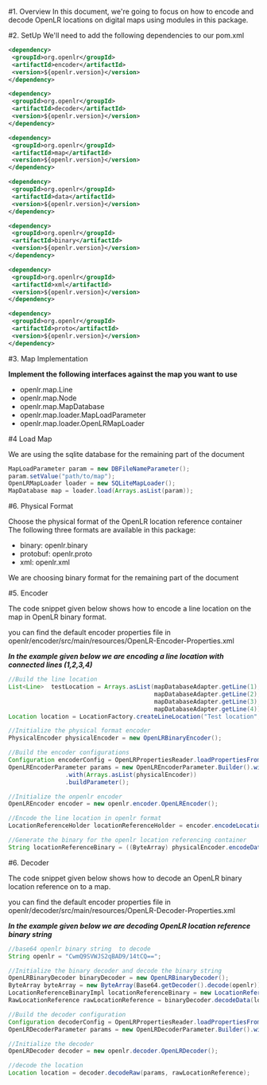 #1. Overview
In this document, we're going to focus on how to encode and decode OpenLR locations 
on digital maps using modules in this package.

#2. SetUp
We'll need to add the following dependencies to our pom.xml
```xml
<dependency>
 <groupId>org.openlr</groupId>
 <artifactId>encoder</artifactId>
 <version>${openlr.version}</version>
</dependency>
```
```xml
<dependency>
 <groupId>org.openlr</groupId>
 <artifactId>decoder</artifactId>
 <version>${openlr.version}</version>
</dependency>
```
```xml
<dependency>
 <groupId>org.openlr</groupId>
 <artifactId>map</artifactId>
 <version>${openlr.version}</version>
</dependency>
```
```xml
<dependency>
 <groupId>org.openlr</groupId>
 <artifactId>data</artifactId>
 <version>${openlr.version}</version>
</dependency>
```
```xml
<dependency>
 <groupId>org.openlr</groupId>
 <artifactId>binary</artifactId>
 <version>${openlr.version}</version>
</dependency>
```
```xml
<dependency>
 <groupId>org.openlr</groupId>
 <artifactId>xml</artifactId>
 <version>${openlr.version}</version>
</dependency>
```

```xml
<dependency>
 <groupId>org.openlr</groupId>
 <artifactId>proto</artifactId>
 <version>${openlr.version}</version>
</dependency>
```

#3. Map Implementation

**Implement the following interfaces against the map you want to use**

<ul>
<li>openlr.map.Line</li>
<li>openlr.map.Node</li>
<li>openlr.map.MapDatabase</li>
<li>openlr.map.loader.MapLoadParameter</li>
<li>openlr.map.loader.OpenLRMapLoader</li>
</ul> 

#4 Load Map

<p> We are using the sqlite database for the remaining part of the document </p>

```java
MapLoadParameter param = new DBFileNameParameter();
param.setValue("path/to/map");
OpenLRMapLoader loader = new SQLiteMapLoader();
MapDatabase map = loader.load(Arrays.asList(param));
```

#6. Physical Format

<p>Choose the physical format of the OpenLR location reference container<br>
The following three formats are available in this package:</p>
<ul>
<li>binary: openlr.binary</li>
<li>protobuf: openlr.proto</li>
<li>xml: openlr.xml</li>
</ul>

<p>We are choosing binary format for the remaining part of the document</p>

#5. Encoder

<p>The code snippet given below shows how to encode a line location on the map in OpenLR binary format.</p>

<p>you can find the default encoder properties file in openlr/encoder/src/main/resources/OpenLR-Encoder-Properties.xml
</p>

***In the example given below we are encoding a line location with connected lines (1,2,3,4)***

```java
//Build the line location
List<Line>  testLocation = Arrays.asList(mapDatabaseAdapter.getLine(1),
                                         mapDatabaseAdapter.getLine(2),
                                         mapDatabaseAdapter.getLine(3),
                                         mapDatabaseAdapter.getLine(4));
Location location = LocationFactory.createLineLocation("Test location", testLocation, 0, 0);

//Initialize the physical format encoder
PhysicalEncoder physicalEncoder = new OpenLRBinaryEncoder();

//Build the encoder configurations
Configuration encoderConfig = OpenLRPropertiesReader.loadPropertiesFromFile(new File("OpenLR-Encoder-Properties.xml"));
OpenLREncoderParameter params = new OpenLREncoderParameter.Builder().with(map).with(encoderConfig)
                .with(Arrays.asList(physicalEncoder))
                .buildParameter();

//Initialize the onpenlr encoder
OpenLREncoder encoder = new openlr.encoder.OpenLREncoder();

//Encode the line location in openlr format
LocationReferenceHolder locationReferenceHolder = encoder.encodeLocation(params, location);

//Generate the binary for the openlr location referencing container
String locationReferenceBinary = ((ByteArray) physicalEncoder.encodeData(locationReferenceHolder.getRawLocationReferenceData()).getLocationReferenceData()).getBase64Data();
```

#6. Decoder

<p>The code snippet given below shows how to decode an OpenLR binary location reference on to a map.</p>
<p>you can find the default encoder properties file in openlr/decoder/src/main/resources/OpenLR-Decoder-Properties.xml</p>

***In the example given below we are decoding OpenLR location reference binary string***

```java
//base64 openlr binary string  to decode 
String openlr = "CwmQ9SVWJS2qBAD9/14tCQ==";

//Initialize the binary decoder and decode the binary string
OpenLRBinaryDecoder binaryDecoder = new OpenLRBinaryDecoder();
ByteArray byteArray = new ByteArray(Base64.getDecoder().decode(openlr));
LocationReferenceBinaryImpl locationReferenceBinary = new LocationReferenceBinaryImpl("Test location", byteArray);
RawLocationReference rawLocationReference = binaryDecoder.decodeData(locationReferenceBinary);

//Build the decoder configuration
Configuration decoderConfig = OpenLRPropertiesReader.loadPropertiesFromFile(new File(TestMapStubTest.class.getClassLoader().getResource("OpenLR-Decoder-Properties.xml").getFile()));
OpenLRDecoderParameter params = new OpenLRDecoderParameter.Builder().with(map).with(decoderConfig).buildParameter();

//Initialize the decoder
OpenLRDecoder decoder = new openlr.decoder.OpenLRDecoder();

//decode the location
Location location = decoder.decodeRaw(params, rawLocationReference);
```
